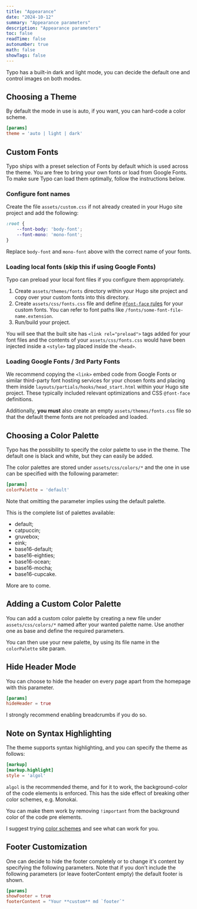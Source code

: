 ```yaml
---
title: "Appearance"
date: "2024-10-12"
summary: "Appearance parameters"
description: "Appearance parameters"
toc: false
readTime: false
autonumber: true
math: false
showTags: false
---
```


Typo has a built-in dark and light mode, you can decide the default one and control images on both modes.

## Choosing a Theme

By default the mode in use is auto, if you want, you can hard-code a color scheme.

```toml
[params]
theme = 'auto | light | dark'
```

## Custom Fonts

Typo ships with a preset selection of Fonts by default which is used across the theme. You are free to bring your own fonts or load from Google Fonts. To make sure Typo can load them optimally, follow the instructions below.

### Configure font names

Create the file `assets/custom.css` if not already created in your Hugo site project and add the following:

```css
:root {
    --font-body: 'body-font';
    --font-mono: 'mono-font';
}
```

Replace `body-font` and `mono-font` above with the correct name of your fonts.

### Loading local fonts (skip this if using Google Fonts)

Typo can preload your local font files if you configure them appropriately.

1. Create `assets/themes/fonts` directory within your Hugo site project and copy over your custom fonts into this directory.
2. Create `assets/css/fonts.css` file and define [`@font-face` rules](https://developer.mozilla.org/en-US/docs/Web/CSS/@font-face) for your custom fonts. You can refer to font paths like `/fonts/some-font-file-name.extension`.
3. Run/build your project.

You will see that the built site has `<link rel="preload">` tags added for your font files and the contents of your `assets/css/fonts.css` would have been injected inside a `<style>` tag placed inside the `<head>`.

### Loading Google Fonts / 3rd Party Fonts

We recommend copying the `<link>` embed code from Google Fonts or similar third-party font hosting services for your chosen fonts and placing them inside `layouts/partials/hooks/head_start.html` within your Hugo site project. These typically included relevant optimizations and CSS `@font-face` definitions.

Additionally, **you must** also create an empty `assets/themes/fonts.css` file so that the default theme fonts are not preloaded and loaded.

## Choosing a Color Palette

Typo has the possibility to specify the color palette to use in the theme. The default one is black and white, 
but they can easily be added. 

The color palettes are stored under `assets/css/colors/*` and the one in use can be specified with the following 
parameter: 

```toml
[params]
colorPalette = 'default'
```

Note that omitting the parameter implies using the default palette.

This is the complete list of palettes available: 
- default;
- catpuccin;
- gruvebox;
- eink;
- base16-default;
- base16-eighties;
- base16-ocean;
- base16-mocha;
- base16-cupcake.

More are to come.

## Adding a Custom Color Palette

You can add a custom color palette by creating a new file under `assets/css/colors/*` named after your wanted palette name. 
Use another one as base and define the required parameters.

You can then use your new palette, by using its file name in the `colorPalette` site param.

## Hide Header Mode

You can choose to hide the header on every page apart from the homepage with this parameter.

```toml
[params]
hideHeader = true
```

I strongly recommend enabling breadcrumbs if you do so.

## Note on Syntax Highlighting

The theme supports syntax highlighting, and you can specify the theme as follows: 

```toml
[markup]
[markup.highlight]
style = 'algol'
```

`algol` is the recommended theme, and for it to work, the background-color of the code 
elements is enforced.
This has the side effect of breaking other color schemes, e.g. Monokai. 

You can make them work by removing `!important` from the background color of the code pre elements.

I suggest trying [color schemes](https://xyproto.github.io/splash/docs/all.html) and see what can work for you.

## Footer Customization

One can decide to hide the footer completely or to change it's content by specifying the following parameters.
Note that if you don't include the following parameters (or leave footerContent empty) the default footer is shown.

```toml
[params]
showFooter = true
footerContent = "Your **custom** md `footer`"
```
